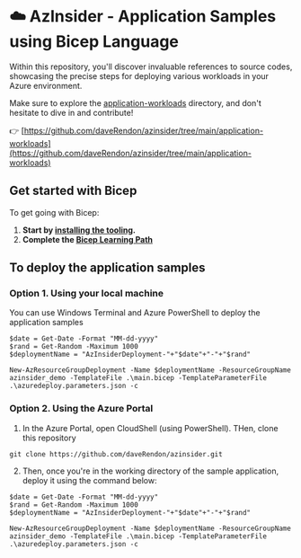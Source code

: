 # ☁️ AzInsider - Application Samples using Bicep Language

Within this repository, you'll discover invaluable references to source codes, showcasing the precise steps for deploying various workloads in your Azure environment.

Make sure to explore the [application-workloads](https://github.com/daveRendon/azinsider/tree/main/application-workloads) directory, and don't hesitate to dive in and contribute!

👉 [https://github.com/daveRendon/azinsider/tree/main/application-workloads](https://github.com/daveRendon/azinsider/tree/main/application-workloads)


## Get started with Bicep

To get going with Bicep:

1. **Start by [installing the tooling](https://docs.microsoft.com/azure/azure-resource-manager/bicep/install?WT.mc_id=AZ-MVP-5000671).**
2. **Complete the [Bicep Learning Path](https://docs.microsoft.com/learn/paths/bicep-deploy?WT.mc_id=AZ-MVP-5000671)**

## To deploy the application samples 

### Option 1. Using your local machine

You can use Windows Terminal and Azure PowerShell to deploy the application samples

```
$date = Get-Date -Format "MM-dd-yyyy"
$rand = Get-Random -Maximum 1000
$deploymentName = "AzInsiderDeployment-"+"$date"+"-"+"$rand"

New-AzResourceGroupDeployment -Name $deploymentName -ResourceGroupName azinsider_demo -TemplateFile .\main.bicep -TemplateParameterFile .\azuredeploy.parameters.json -c
```

### Option 2. Using the Azure Portal

 1. In the Azure Portal, open CloudShell (using PowerShell). THen, clone this repository 

```
git clone https://github.com/daveRendon/azinsider.git
```

 2. Then, once you're in the working directory of the sample application, deploy it using the command below:

```
$date = Get-Date -Format "MM-dd-yyyy"
$rand = Get-Random -Maximum 1000
$deploymentName = "AzInsiderDeployment-"+"$date"+"-"+"$rand"

New-AzResourceGroupDeployment -Name $deploymentName -ResourceGroupName azinsider_demo -TemplateFile .\main.bicep -TemplateParameterFile .\azuredeploy.parameters.json -c
```

